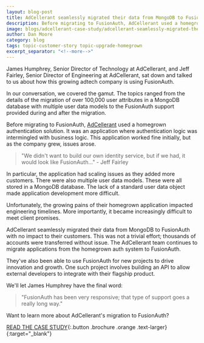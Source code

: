 ```yaml
---
layout: blog-post
title: AdCellerant seamlessly migrated their data from MongoDB to FusionAuth
description: Before migrating to FusionAuth, AdCellerant used a homegrown authentication solution with MongoDB. When they moved to FusionAuth, they transferred thousands of accounts transparently. 
image: blogs/adcellerant-case-study/adcellerant-seamlessly-migrated-their-data-from-mongodb-to-fusionauth-header-image.png
author: Dan Moore
category: blog
tags: topic-customer-story topic-upgrade-homegrown
excerpt_separator: "<!--more-->"
---
```


James Humphrey, Senior Director of Technology at AdCellerant, and Jeff Fairley, Senior Director of Engineering at AdCellerant, sat down and talked to us about how this growing adtech company is using FusionAuth. 

<!--more-->

In our conversation, we covered the gamut. The topics ranged from the details of the migration of over 100,000 user attributes in a MongoDB database with multiple user data models to the FusionAuth support provided during and after the migration.

Before migrating to FusionAuth, [AdCellerant](https://www.adcellerant.com/) used a homegrown authentication solution. It was an application where authentication logic was intermingled with business logic. This application worked fine initially, but as the company grew, issues arose. 

> "We didn't want to build our own identity service, but if we had, it would look like FusionAuth..." - Jeff Fairley

In particular, the application had scaling issues as they added more customers. There were also multiple user data models. These were all stored in a MongoDB database. The lack of a standard user data object made application development more difficult. 

Unfortunately, the growing pains of their homegrown application impacted engineering timelines. More importantly, it became increasingly difficult to meet client promises.

AdCellerant seamlessly migrated their data from MongoDB to FusionAuth with no impact to their customers. This was not a trivial effort; thousands of accounts were transferred without issue. The AdCellerant team continues to migrate applications from the homegrown auth system to FusionAuth. 

They've also been able to use FusionAuth for new projects to drive innovation and growth. One such project involves building an API to allow external developers to integrate with their flagship product. 

We'll let James Humphrey have the final word:

> "FusionAuth has been very responsive; that type of support goes a really long way."

Want to learn more about AdCellerant's migration to FusionAuth? 

[READ THE CASE STUDY](/resources/adcellerant-case-study.pdf){:.button .brochure .orange .text-larger}{:target="_blank"}
